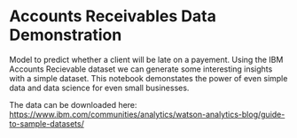 # Accounts Receivables Data Demonstration
Model to predict whether a client will be late on a payement.
Using the IBM Accounts Recievable dataset we can generate some interesting insights with a simple dataset.
This notebook demonstates the power of even simple data and data science for even small businesses. 


The data can be downloaded here: https://www.ibm.com/communities/analytics/watson-analytics-blog/guide-to-sample-datasets/
